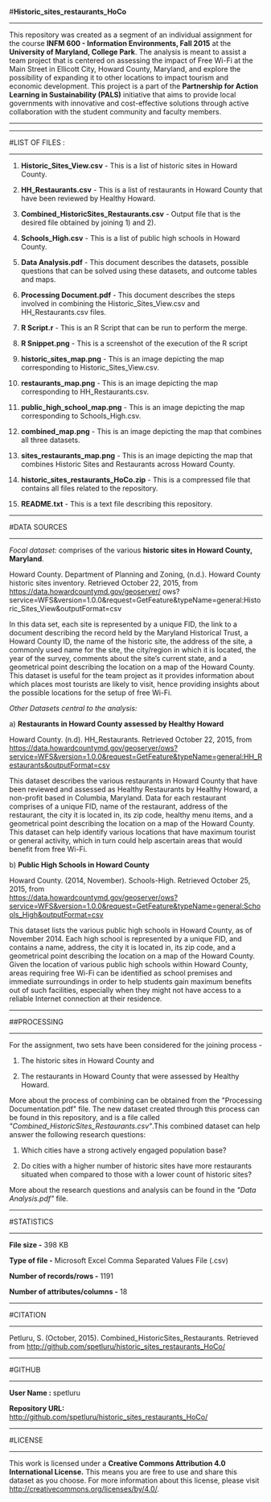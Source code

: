 #**Historic_sites_restaurants_HoCo**
____________________________________________________________________________________________________________________________
This repository was created as a segment of an individual assignment for the course **INFM 600 - Information Environments, Fall 2015** at the **University of Maryland, College Park**. The analysis is meant to assist a team project that is centered on assessing the impact of Free Wi-Fi at the Main Street in Ellicott City, Howard County, Maryland, and explore the possibility of expanding it to other locations to impact tourism and economic development. This project is a part of the **Partnership for Action Learning in Sustainability (PALS)** initiative that aims to provide local governments with innovative and cost-effective solutions through active collaboration with the student community and faculty members.
____________________________________________________________________________________________________________________________


****************************************************************************************************************************
#LIST OF FILES :
****************************************************************************************************************************

1) **Historic_Sites_View.csv** - This is a list of historic sites in Howard County.

2) **HH_Restaurants.csv** - This is a list of restaurants in Howard County that have been reviewed by Healthy Howard.

3) **Combined_HistoricSites_Restaurants.csv** - Output file that is the desired file obtained by joining 1) and 2).

4) **Schools_High.csv** - This is a list of public high schools in Howard County.

5) **Data Analysis.pdf** - This document describes the datasets, possible questions that can be solved using these datasets, and outcome tables and maps.

6) **Processing Document.pdf** - This document describes the steps involved in combining the Historic_Sites_View.csv and HH_Restaurants.csv files.

7) **R Script.r** - This is an R Script that can be run to perform the merge.

8) **R Snippet.png** - This is a screenshot of the execution of the R script

9) **historic_sites_map.png** - This is an image depicting the map corresponding to Historic_Sites_View.csv.

10) **restaurants_map.png** - This is an image depicting the map corresponding to HH_Restaurants.csv.

11) **public_high_school_map.png** - This is an image depicting the map corresponding to Schools_High.csv.

12) **combined_map.png** - This is an image depicting the map that combines all three datasets.

13) **sites_restaurants_map.png** - This is an image depicting the map that combines Historic Sites and Restaurants across Howard County.

14) **historic_sites_restaurants_HoCo.zip** - This is a compressed file that contains all files related to the repository.

15) **README.txt** - This is a text file describing this repository.

****************************************************************************************************************************
#DATA SOURCES
****************************************************************************************************************************
*Focal dataset:* comprises of the various **historic sites in Howard County, Maryland**. 

Howard County. Department of Planning and Zoning, (n.d.). Howard County historic sites inventory. Retrieved October 22, 2015,   from https://data.howardcountymd.gov/geoserver/          ows?service=WFS&version=1.0.0&request=GetFeature&typeName=general:Historic_Sites_View&outputFormat=csv

  In this data set, each site is represented by a unique FID, the link to a document describing the record held by the Maryland Historical Trust, a Howard County ID, the name of the historic site, the address of the site, a commonly used name for the site, the city/region in which it is located, the year of the survey, comments about the site’s current state, and a geometrical point describing the location on a map of the Howard County. This dataset is useful for the team project as it provides information about which places most tourists are likely to visit, hence providing insights about the possible locations for the setup of free Wi-Fi.

*Other Datasets central to the analysis:*

a) **Restaurants in Howard County assessed by Healthy Howard**

Howard County. (n.d). HH\_Restaurants. Retrieved October 22, 2015, from   
  https://data.howardcountymd.gov/geoserver/ows?service=WFS&version=1.0.0&request=GetFeature&typeName=general:HH_Restaurants&outputFormat=csv

  This dataset describes the various restaurants in Howard County that have been reviewed and assessed as Healthy Restaurants by Healthy Howard, a non-profit based in Columbia, Maryland. Data for each restaurant comprises of a unique FID, name of the restaurant, address of the restaurant, the city it is located in, its zip code, healthy menu items, and a geometrical point describing the location on a map of the Howard County. This dataset can help identify various locations that have maximum tourist or general activity, which in turn could help ascertain areas that would benefit from free Wi-Fi.

b) **Public High Schools in Howard County**

Howard County. (2014, November). Schools-High. Retrieved October 25, 2015, from     
  https://data.howardcountymd.gov/geoserver/ows?service=WFS&version=1.0.0&request=GetFeature&typeName=general:Schools_High&outputFormat=csv

  This dataset lists the various public high schools in Howard County, as of November 2014. Each high school is represented by a unique FID, and contains a name, address, the city it is located in, its zip code, and a geometrical point describing the location on a map of the Howard County. Given the location of various public high schools within Howard County, areas requiring free Wi-Fi can be identified as school premises and immediate surroundings in order to help students gain maximum benefits out of such facilities, especially when they might not have access to a reliable Internet connection at their residence.

****************************************************************************************************************************
##PROCESSING
****************************************************************************************************************************

For the assignment, two sets have been considered for the joining process - 

1) The historic sites in Howard County and

2) The restaurants in Howard County that were assessed by Healthy Howard.

  More about the process of combining can be obtained from the "Processing Documentation.pdf" file. The new dataset created through this process can be found in this repository, and is a file called *"Combined_HistoricSites_Restaurants.csv"*.This combined dataset can help answer the following research questions: 

1. Which cities have a strong actively engaged population base? 

2. Do cities with a higher number of historic sites have more restaurants situated when compared to those with a lower count of historic sites? 

More about the research questions and analysis can be found in the *"Data Analysis.pdf"* file.

****************************************************************************************************************************
#STATISTICS
****************************************************************************************************************************

**File size -** 398 KB

**Type of file -** Microsoft Excel Comma Separated Values File (.csv)

**Number of records/rows  -** 1191

**Number of attributes/columns -** 18

****************************************************************************************************************************
#CITATION
****************************************************************************************************************************

Petluru, S. (October, 2015). Combined_HistoricSites_Restaurants.
  Retrieved from http://github.com/spetluru/historic_sites_restaurants_HoCo/

****************************************************************************************************************************
#GITHUB
****************************************************************************************************************************

**User Name :** spetluru

**Repository URL:**  http://github.com/spetluru/historic_sites_restaurants_HoCo/

****************************************************************************************************************************
#LICENSE
****************************************************************************************************************************

This work is licensed under a **Creative Commons Attribution 4.0 International License.** This means you are free to use and share this dataset as you choose. For more information about this license, please visit http://creativecommons.org/licenses/by/4.0/. 
